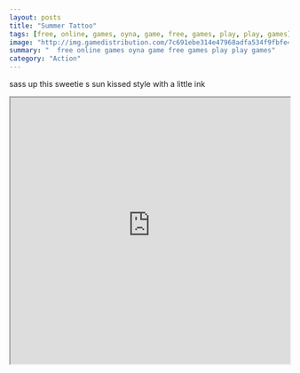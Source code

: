 ```yaml
---
layout: posts
title: "Summer Tattoo"
tags: [free, online, games, oyna, game, free, games, play, play, games]
image: "http://img.gamedistribution.com/7c691ebe314e47968adfa534f9fbfe44.jpg"
summary: "  free online games oyna game free games play play games"
category: "Action"
---
```


sass up this sweetie s sun kissed style with a little ink

<iframe width="100%" height="480px;" src="http://flash.gamedistribution.com?game=7c691ebe314e47968adfa534f9fbfe44"></iframe>